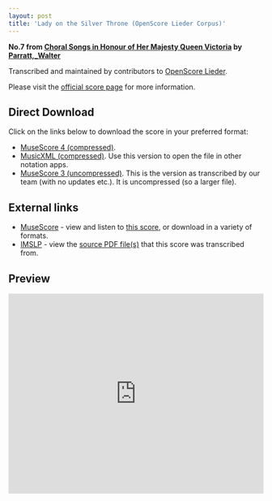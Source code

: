 ```yaml
---
layout: post
title: 'Lady on the Silver Throne (OpenScore Lieder Corpus)'
---
```


__No.7 from [Choral Songs in Honour of Her Majesty Queen Victoria](https://fourscoreandmore.org/openscore/lieder/Parratt%2C_Walter/Choral_Songs_in_Honour_of_Her_Majesty_Queen_Victoria/) by [Parratt,_Walter](https://fourscoreandmore.org/openscore/lieder/Parratt%2C_Walter)__

Transcribed and maintained by contributors to [OpenScore Lieder].

Please visit the [official score page] for more information.

[official score page]: https://musescore.com/openscore-lieder-corpus/scores/6684909
[OpenScore Lieder]: https://musescore.com/openscore-lieder-corpus

## Direct Download

Click on the links below to download the score in your preferred format:
- [MuseScore 4 (compressed)](https://fourscoreandmore.org/openscore/lieder/Parratt%2C_Walter/Choral_Songs_in_Honour_of_Her_Majesty_Queen_Victoria/07_Lady_on_the_Silver_Throne.mscz).
- [MusicXML (compressed)](https://fourscoreandmore.org/openscore/lieder/Parratt%2C_Walter/Choral_Songs_in_Honour_of_Her_Majesty_Queen_Victoria/07_Lady_on_the_Silver_Throne.mxl). Use this version to open the file in other notation apps.
- [MuseScore 3 (uncompressed)](https://raw.githubusercontent.com/OpenScore/Lieder/refs/heads/main/scores/Parratt%2C_Walter/Choral_Songs_in_Honour_of_Her_Majesty_Queen_Victoria/07_Lady_on_the_Silver_Throne/lc6684909.mscx). This is the version as transcribed by our team (with no updates etc.). It is uncompressed (so a larger file).

## External links

- [MuseScore] - view and listen to [this score][MuseScore], or download in a variety of formats.
- [IMSLP] - view the [source PDF file(s)][IMSLP] that this score was transcribed from.

[MuseScore]: https://musescore.com/score/6684909
[IMSLP]: https://imslp.org/wiki/Special:ReverseLookup/585417

## Preview

<iframe width="100%" height="394" src="https://musescore.com/openscore-lieder-corpus/scores/6684909/embed" frameborder="0" allowfullscreen allow="autoplay; fullscreen"></iframe>
